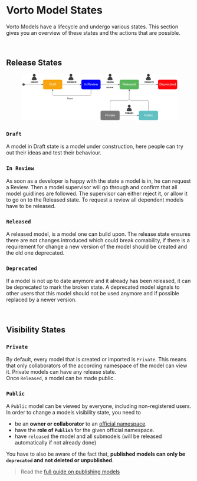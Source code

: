 # Vorto Model States

Vorto Models have a lifecycle and undergo various states. This section gives you an overview of these states and the actions that are possible. 

<br />

## Release States

<figure class="screenshot">
	<img src="images/model_states.png">
</figure> 

### `Draft`
A model in Draft state is a model under construction, here people can try out their ideas and test their behaviour. 

### `In Review`
As soon as a developer is happy with the state a model is in, he can request a Review. Then a model supervisor will go through and confirm that all model guidlines are followed. The supervisor can either reject it, or allow it to go on to the Released state.
To request a review all dependent models have to be released.

### `Released`
A released model, is a model one can build upon. The release state ensures there are not changes introduced which could break comability, if there is a requirement for change a new version of the model should be created and the old one deprecated. 

### `Deprecated`
If a model is not up to date anymore and it already has been released, it can be deprecated to mark the broken state. A deprecated model signals to other users that this model should not be used anymore and if possible replaced by a newer version.

<br />

## Visibility States

### `Private`
By default, every model that is created or imported is `Private`. This means that only collaborators of the according namespace of the model can view it. Private models can have any release state.   
Once `Released`, a model can be made public.

### `Public`
A `Public` model can be viewed by everyone, including non-registered users. In order to change a models visibility state, you need to
- be an **owner or collaborator** to an [official namespace](#claiming-an-official-namespace).
- have the **role of `Publish`** for the given official namespace. 
- have `released` the model and all submodels (will be released automatically if not already done)

You have to also be aware of the fact that, **published models can only be `deprecated` and not deleted or unpublished**.
> Read the [full guide on publishing models](../../docs/tutorials/publishing_models.md)

